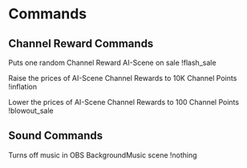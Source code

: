 # Commands

## Channel Reward Commands

Puts one random Channel Reward AI-Scene on sale
!flash_sale

Raise the prices of AI-Scene Channel Rewards to 10K Channel Points
!inflation

Lower the prices of AI-Scene Channel Rewards to 100 Channel Points
!blowout_sale


## Sound Commands

Turns off music in OBS BackgroundMusic scene
!nothing 



